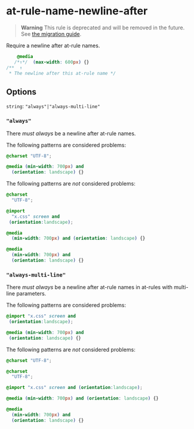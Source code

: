 # at-rule-name-newline-after

> **Warning** This rule is deprecated and will be removed in the future. See [the migration guide](../../../docs/migration-guide/to-15.md).

Require a newline after at-rule names.

<!-- prettier-ignore -->
```css
    @media
   /*↑*/  (max-width: 600px) {}
/**  ↑
 * The newline after this at-rule name */
```

## Options

`string`: `"always"|"always-multi-line"`

### `"always"`

There _must always_ be a newline after at-rule names.

The following patterns are considered problems:

<!-- prettier-ignore -->
```css
@charset "UTF-8";
```

<!-- prettier-ignore -->
```css
@media (min-width: 700px) and
  (orientation: landscape) {}
```

The following patterns are _not_ considered problems:

<!-- prettier-ignore -->
```css
@charset
  "UTF-8";
```

<!-- prettier-ignore -->
```css
@import
  "x.css" screen and
 (orientation:landscape);
```

<!-- prettier-ignore -->
```css
@media
  (min-width: 700px) and (orientation: landscape) {}
```

<!-- prettier-ignore -->
```css
@media
  (min-width: 700px) and
  (orientation: landscape) {}
```

### `"always-multi-line"`

There _must always_ be a newline after at-rule names in at-rules with multi-line parameters.

The following patterns are considered problems:

<!-- prettier-ignore -->
```css
@import "x.css" screen and
 (orientation:landscape);
```

<!-- prettier-ignore -->
```css
@media (min-width: 700px) and
 (orientation: landscape) {}
```

The following patterns are _not_ considered problems:

<!-- prettier-ignore -->
```css
@charset "UTF-8";
```

<!-- prettier-ignore -->
```css
@charset
  "UTF-8";
```

<!-- prettier-ignore -->
```css
@import "x.css" screen and (orientation:landscape);
```

<!-- prettier-ignore -->
```css
@media (min-width: 700px) and (orientation: landscape) {}
```

<!-- prettier-ignore -->
```css
@media
  (min-width: 700px) and
  (orientation: landscape) {}
```
